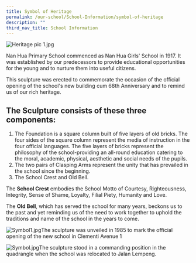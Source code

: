 ```yaml
---
title: Symbol of Heritage
permalink: /our-school/School-Information/symbol-of-heritage
description: ""
third_nav_title: School Information
---
```

![Heritage pic 1.jpg](https://nanhuapri.moe.edu.sg/qql/slot/u732/2020/Our%20School/School%20Information/Symbol%20of%20Heritage/Heritage%20pic%201.jpg)

Nan Hua Primary School commenced as Nan Hua Girls' School in 1917. It was established by our predecessors to provide educational opportunities for the young and to nurture them into useful citizens.

  

This sculpture was erected to commemorate the occasion of the official opening of the school's new building cum 68th Anniversary and to remind us of our rich heritage.

The Sculpture consists of these three components:
-------------------------------------------------

1.  The Foundation is a square column built of five layers of old bricks. The four sides of the square column represent the media of instruction in the four official languages. The five layers of bricks represent the philosophy of the school-providing an all-round education catering to the moral, academic, physical, aesthetic and social needs of the pupils.
2.  The two pairs of Clasping Arms represent the unity that has prevailed in the school since the beginning.
3.  The School Crest and Old Bell.

  
The **School Crest** embodies the School Motto of Courtesy, Righteousness, Integrity, Sense of Shame, Loyalty, Filial Piety, Humanity and Love.  
  
The **Old Bell**, which has served the school for many years, beckons us to the past and yet reminding us of the need to work together to uphold the traditions and name of the school in the years to come.  
  

![Symbol1.jpg](https://nanhuapri.moe.edu.sg/qql/slot/u732/2020/Our%20School/School%20Information/Symbol%20of%20Heritage/Symbol1.jpg)The sculpture was unveiled in 1985 to mark the official opening of the new school in Clementi Avenue 1

![Symbol.jpg](https://nanhuapri.moe.edu.sg/qql/slot/u732/2020/Our%20School/School%20Information/Symbol%20of%20Heritage/Symbol.jpg)The sculpture stood in a commanding position in the quadrangle when the school was relocated to Jalan Lempeng.